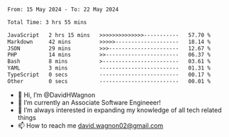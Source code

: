 <!--START_SECTION:waka-->

```txt
From: 15 May 2024 - To: 22 May 2024

Total Time: 3 hrs 55 mins

JavaScript   2 hrs 15 mins   >>>>>>>>>>>>>>-----------   57.70 %
Markdown     42 mins         >>>>>--------------------   18.14 %
JSON         29 mins         >>>----------------------   12.67 %
PHP          14 mins         >>-----------------------   06.37 %
Bash         8 mins          >------------------------   03.61 %
YAML         3 mins          -------------------------   01.31 %
TypeScript   0 secs          -------------------------   00.17 %
Other        0 secs          -------------------------   00.01 %
```

<!--END_SECTION:waka-->

- 👋 Hi, I’m @DavidHWagnon
- 👀 I’m currently an Associate Software Engineeer!
- 🌱 I’m always interested in expanding my knowledge of all tech related things
- 📫 How to reach me david.wagnon02@gmail.com

<!---
DavidHWagnon/DavidHWagnon is a ✨ special ✨ repository because its `README.md` (this file) appears on your GitHub profile.
You can click the Preview link to take a look at your changes.
--->
